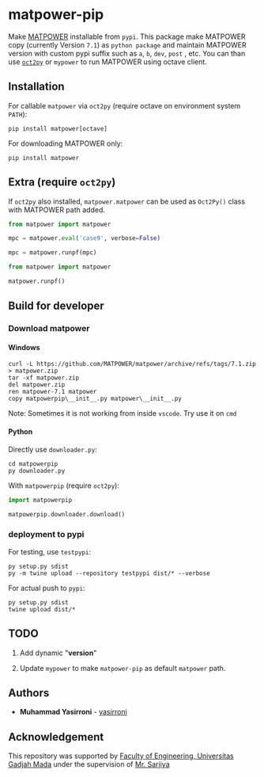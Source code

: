 # matpower-pip

Make [MATPOWER](https://github.com/MATPOWER/matpower) installable from `pypi`. This package make MATPOWER copy (currently Version `7.1`) as `python package` and maintain MATPOWER version with custom pypi suffix such as `a`, `b`, `dev`, `post` , etc. You can than use [`oct2py`](https://github.com/blink1073/oct2py) or `mypower` to run MATPOWER using octave client.

## Installation

For callable `matpower` via `oct2py` (require octave on environment system `PATH`):

```plaintext
pip install matpower[octave]
```

For downloading MATPOWER only:

```plaintext
pip install matpower
```

## Extra (require `oct2py`)

If `oct2py` also installed, `matpower.matpower` can be used as `Oct2Py()` class with MATPOWER path added.

```python
from matpower import matpower

mpc = matpower.eval('case9', verbose=False)

mpc = matpower.runpf(mpc)
```

```python
from matpower import matpower

matpower.runpf() 
```

## Build for developer

### Download matpower

#### Windows

```plaintext
curl -L https://github.com/MATPOWER/matpower/archive/refs/tags/7.1.zip > matpower.zip
tar -xf matpower.zip
del matpower.zip
ren matpower-7.1 matpower
copy matpowerpip\__init__.py matpower\__init__.py
```

Note: Sometimes it is not working from inside `vscode`. Try use it on `cmd`

#### Python

Directly use `downloader.py`:

```plaintext
cd matpowerpip
py downloader.py
```

With `matpowerpip` (require `oct2py`):

```python
import matpowerpip

matpowerpip.downloader.download()
```

### deployment to pypi

For testing, use `testpypi`:

```plaintext
py setup.py sdist
py -m twine upload --repository testpypi dist/* --verbose 
```

For actual push to `pypi`:

```plaintext
py setup.py sdist
twine upload dist/*
```

## TODO

1. Add dynamic "__version__"

2. Update `mypower` to make `matpower-pip` as default `matpower` path.

## Authors

* **Muhammad Yasirroni** - [yasirroni](https://github.com/yasirroni)

## Acknowledgement

This repository was supported by [Faculty of Engineering, Universitas Gadjah Mada](https://ft.ugm.ac.id/en/) under the supervision of [Mr. Sarjiya](https://www.researchgate.net/profile/Sarjiya_Sarjiya)
